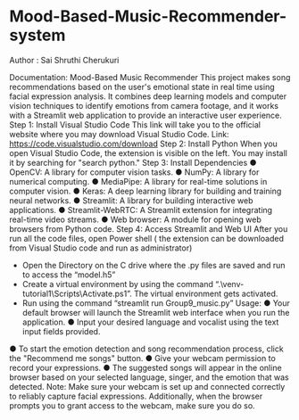 # Mood-Based-Music-Recommender-system

Author : Sai Shruthi Cherukuri

 Documentation: Mood-Based Music Recommender
This project makes song recommendations based on the user's emotional state in real time using facial expression analysis. It combines deep learning models and computer vision techniques to identify emotions from camera footage, and it works with a Streamlit web application to provide an interactive user experience.
Step 1: Install Visual Studio Code
This link will take you to the official website where you may download Visual Studio Code. Link: https://code.visualstudio.com/download
Step 2: Install Python
When you open Visual Studio Code, the extension is visible on the left. You may install it by searching for "search python."
Step 3: Install Dependencies
● OpenCV: A library for computer vision tasks.
● NumPy: A library for numerical computing.
● MediaPipe: A library for real-time solutions in computer vision.
● Keras: A deep learning library for building and training neural networks.
● Streamlit: A library for building interactive web applications.
● Streamlit-WebRTC: A Streamlit extension for integrating real-time video streams.
● Web browser: A module for opening web browsers from Python code.
Step 4: Access Streamlit and Web UI
After you run all the code files, open Power shell ( the extension can be downloaded from Visual Studio code and run as administrator)
- Open the Directory on the C drive where the .py files are saved and run to access the “model.h5”
- Create a virtual environment by using the command “.\venv-tutorial1\Scripts\Activate.ps1”. The virtual environment gets activated.
- Run using the command “streamlit run Group9_music.py”
Usage:
● Your default browser will launch the Streamlit web interface when you run the application.
● Input your desired language and vocalist using the text input fields provided.
 
 ● To start the emotion detection and song recommendation process, click the "Recommend me songs" button.
● Give your webcam permission to record your expressions.
● The suggested songs will appear in the online browser based on your selected language,
singer, and the emotion that was detected.
Note: Make sure your webcam is set up and connected correctly to reliably capture facial expressions. Additionally, when the browser prompts you to grant access to the webcam, make sure you do so.
